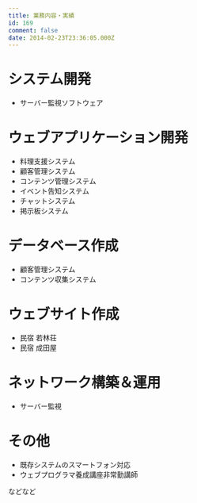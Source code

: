 ```yaml
---
title: 業務内容・実績
id: 169
comment: false
date: 2014-02-23T23:36:05.000Z
---
```


# システム開発

- サーバー監視ソフトウェア

# ウェブアプリケーション開発

- 料理支援システム
- 顧客管理システム
- コンテンツ管理システム
- イベント告知システム
- チャットシステム
- 掲示板システム

# データベース作成

- 顧客管理システム
- コンテンツ収集システム

# ウェブサイト作成

- 民宿 若林荘
- 民宿 成田屋

# ネットワーク構築＆運用

- サーバー監視

# その他

- 既存システムのスマートフォン対応
- ウェブプログラマ養成講座非常勤講師

などなど
